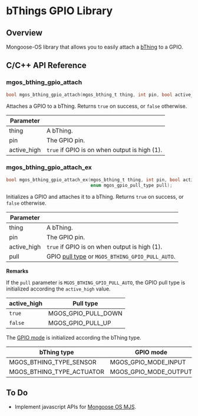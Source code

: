 # bThings GPIO Library
## Overview
Mongoose-OS library that allows you to easily attach a [bThing](https://github.com/diy365-mgos/bthing) to a GPIO.
## C/C++ API Reference
### mgos_bthing_gpio_attach
```c
bool mgos_bthing_gpio_attach(mgos_bthing_t thing, int pin, bool active_high);
```
Attaches a GPIO to a bThing. Returns `true` on success, or `false` otherwise.

|Parameter||
|--|--|
|thing|A bThing.|
|pin|The GPIO pin.|
|active_high|`true` if GPIO is on when output is high (1).|
### mgos_bthing_gpio_attach_ex
```c
bool mgos_bthing_gpio_attach_ex(mgos_bthing_t thing, int pin, bool active_high,
                                enum mgos_gpio_pull_type pull);
```
Initializes a GPIO and attaches it to a bThing. Returns `true` on success, or `false` otherwise.

|Parameter||
|--|--|
|thing|A bThing.|
|pin|The GPIO pin.|
|active_high|`true` if GPIO is on when output is high (1).|
|pull|GPIO [pull type](https://mongoose-os.com/docs/mongoose-os/api/core/mgos_gpio.h.md#mgos_gpio_set_pull) or `MGOS_BTHING_GPIO_PULL_AUTO`.|

**Remarks**

If the `pull` parameter is `MGOS_BTHING_GPIO_PULL_AUTO`, the GPIO pull type is initialized according the `active_high` value.

|active_high|Pull type|
|--|--|
|`true`|MGOS_GPIO_PULL_DOWN|
|`false`|MGOS_GPIO_PULL_UP|

The [GPIO mode](https://mongoose-os.com/docs/mongoose-os/api/core/mgos_gpio.h.md#mgos_gpio_set_mode) is initialized according the bThing type.

|bThing type|GPIO mode|
|--|--|
|MGOS_BTHING_TYPE_SENSOR|MGOS_GPIO_MODE_INPUT|
|MGOS_BTHING_TYPE_ACTUATOR|MGOS_GPIO_MODE_OUTPUT|

## To Do
- Implement javascript APIs for [Mongoose OS MJS](https://github.com/mongoose-os-libs/mjs).
